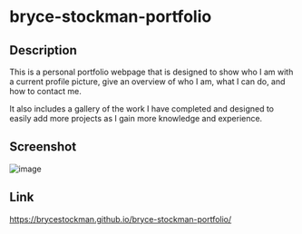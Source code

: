 # bryce-stockman-portfolio

## Description
This is a personal portfolio webpage that is designed to show who I am with a current profile picture, give an overview of who I am, what I can do, and how to contact me.

It also includes a gallery of the work I have completed and designed to easily add more projects as I gain more knowledge and experience.

## Screenshot
![image](https://user-images.githubusercontent.com/65779581/140695432-65f6d3b8-642b-4cd2-820c-0611c168edcd.png)

## Link
https://brycestockman.github.io/bryce-stockman-portfolio/
